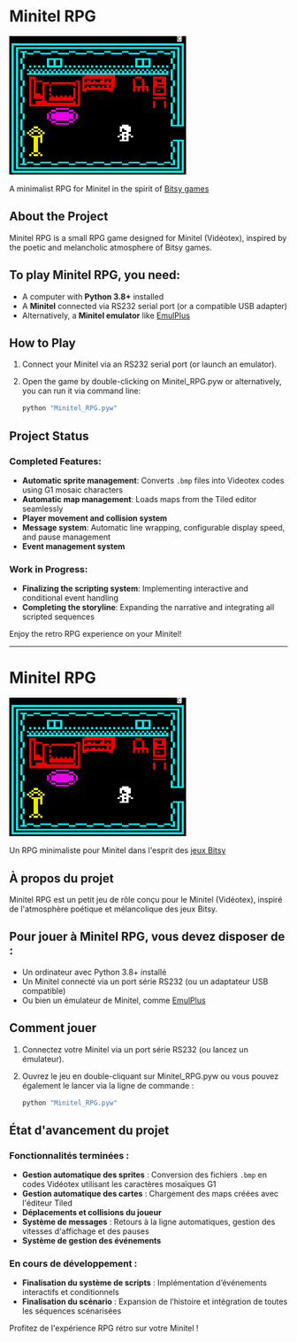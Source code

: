 # Minitel RPG

![Screenshot](https://raw.githubusercontent.com/pR-0000/Minitel-RPG/refs/heads/main/screenshot.png)

A minimalist RPG for Minitel in the spirit of [Bitsy games](https://itch.io/games/made-with-bitsy)

## About the Project

Minitel RPG is a small RPG game designed for Minitel (Vidéotex), inspired by the poetic and melancholic atmosphere of Bitsy games.

## To play Minitel RPG, you need:

- A computer with **Python 3.8+** installed
- A **Minitel** connected via RS232 serial port (or a compatible USB adapter)
- Alternatively, a **Minitel emulator** like [EmulPlus](http://www.win3x.org/win3board/viewtopic.php?t=555)

## How to Play

1. Connect your Minitel via an RS232 serial port (or launch an emulator).
2. Open the game by double-clicking on Minitel_RPG.pyw or alternatively, you can run it via command line:

   ```bash
   python "Minitel_RPG.pyw"
   ```

## Project Status  

### Completed Features:  
- **Automatic sprite management**: Converts `.bmp` files into Videotex codes using G1 mosaic characters  
- **Automatic map management**: Loads maps from the Tiled editor seamlessly  
- **Player movement and collision system**  
- **Message system**: Automatic line wrapping, configurable display speed, and pause management  
- **Event management system**  

### Work in Progress:  
- **Finalizing the scripting system**: Implementing interactive and conditional event handling  
- **Completing the storyline**: Expanding the narrative and integrating all scripted sequences  

Enjoy the retro RPG experience on your Minitel!

---

# Minitel RPG

![Screenshot](https://raw.githubusercontent.com/pR-0000/Minitel-RPG/refs/heads/main/screenshot.png)

Un RPG minimaliste pour Minitel dans l'esprit des [jeux Bitsy](https://itch.io/games/made-with-bitsy)

## À propos du projet

Minitel RPG est un petit jeu de rôle conçu pour le Minitel (Vidéotex), inspiré de l'atmosphère poétique et mélancolique des jeux Bitsy.

## Pour jouer à Minitel RPG, vous devez disposer de :

- Un ordinateur avec Python 3.8+ installé
- Un Minitel connecté via un port série RS232 (ou un adaptateur USB compatible)
- Ou bien un émulateur de Minitel, comme [EmulPlus](http://www.win3x.org/win3board/viewtopic.php?t=555)

## Comment jouer

1. Connectez votre Minitel via un port série RS232 (ou lancez un émulateur).
2. Ouvrez le jeu en double-cliquant sur Minitel_RPG.pyw ou vous pouvez également le lancer via la ligne de commande :

   ```bash
   python "Minitel_RPG.pyw"
   ```

## État d'avancement du projet  

### Fonctionnalités terminées :  
- **Gestion automatique des sprites** : Conversion des fichiers `.bmp` en codes Vidéotex utilisant les caractères mosaïques G1  
- **Gestion automatique des cartes** : Chargement des maps créées avec l'éditeur Tiled  
- **Déplacements et collisions du joueur**  
- **Système de messages** : Retours à la ligne automatiques, gestion des vitesses d'affichage et des pauses  
- **Système de gestion des événements**  

### En cours de développement :  
- **Finalisation du système de scripts** : Implémentation d’événements interactifs et conditionnels  
- **Finalisation du scénario** : Expansion de l’histoire et intégration de toutes les séquences scénarisées  

Profitez de l'expérience RPG rétro sur votre Minitel !
